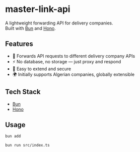 # master-link-api

A lightweight forwarding API for delivery companies.  
Built with [Bun](https://bun.sh/) and [Hono](https://hono.dev/).  

## Features

- 🔁 Forwards API requests to different delivery company APIs
- ⚡ No database, no storage — just proxy and respond
- 🔐 Easy to extend and secure
- 🌍 Initially supports Algerian companies, globally extensible

## Tech Stack

- [Bun](https://bun.sh/)
- [Hono](https://hono.dev/)

## Usage

``` bash
bun add
```

```bash
bun run src/index.ts

